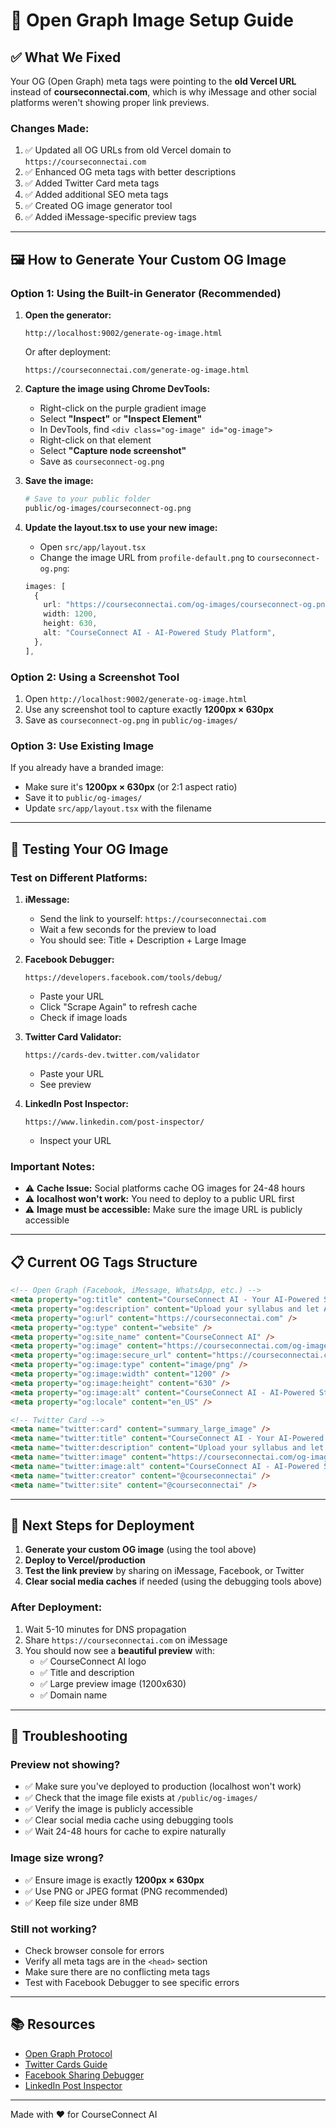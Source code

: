 # 📸 Open Graph Image Setup Guide

## ✅ What We Fixed

Your OG (Open Graph) meta tags were pointing to the **old Vercel URL** instead of **courseconnectai.com**, which is why iMessage and other social platforms weren't showing proper link previews.

### Changes Made:
1. ✅ Updated all OG URLs from old Vercel domain to `https://courseconnectai.com`
2. ✅ Enhanced OG meta tags with better descriptions
3. ✅ Added Twitter Card meta tags
4. ✅ Added additional SEO meta tags
5. ✅ Created OG image generator tool
6. ✅ Added iMessage-specific preview tags

---

## 🖼️ How to Generate Your Custom OG Image

### Option 1: Using the Built-in Generator (Recommended)

1. **Open the generator:**
   ```
   http://localhost:9002/generate-og-image.html
   ```
   Or after deployment:
   ```
   https://courseconnectai.com/generate-og-image.html
   ```

2. **Capture the image using Chrome DevTools:**
   - Right-click on the purple gradient image
   - Select **"Inspect"** or **"Inspect Element"**
   - In DevTools, find `<div class="og-image" id="og-image">`
   - Right-click on that element
   - Select **"Capture node screenshot"**
   - Save as `courseconnect-og.png`

3. **Save the image:**
   ```bash
   # Save to your public folder
   public/og-images/courseconnect-og.png
   ```

4. **Update the layout.tsx to use your new image:**
   - Open `src/app/layout.tsx`
   - Change the image URL from `profile-default.png` to `courseconnect-og.png`:
   ```typescript
   images: [
     {
       url: "https://courseconnectai.com/og-images/courseconnect-og.png",
       width: 1200,
       height: 630,
       alt: "CourseConnect AI - AI-Powered Study Platform",
     },
   ],
   ```

### Option 2: Using a Screenshot Tool

1. Open `http://localhost:9002/generate-og-image.html`
2. Use any screenshot tool to capture exactly **1200px × 630px**
3. Save as `courseconnect-og.png` in `public/og-images/`

### Option 3: Use Existing Image

If you already have a branded image:
- Make sure it's **1200px × 630px** (or 2:1 aspect ratio)
- Save it to `public/og-images/`
- Update `src/app/layout.tsx` with the filename

---

## 🧪 Testing Your OG Image

### Test on Different Platforms:

1. **iMessage:**
   - Send the link to yourself: `https://courseconnectai.com`
   - Wait a few seconds for the preview to load
   - You should see: Title + Description + Large Image

2. **Facebook Debugger:**
   ```
   https://developers.facebook.com/tools/debug/
   ```
   - Paste your URL
   - Click "Scrape Again" to refresh cache
   - Check if image loads

3. **Twitter Card Validator:**
   ```
   https://cards-dev.twitter.com/validator
   ```
   - Paste your URL
   - See preview

4. **LinkedIn Post Inspector:**
   ```
   https://www.linkedin.com/post-inspector/
   ```
   - Inspect your URL

### Important Notes:

- ⚠️ **Cache Issue:** Social platforms cache OG images for 24-48 hours
- ⚠️ **localhost won't work:** You need to deploy to a public URL first
- ⚠️ **Image must be accessible:** Make sure the image URL is publicly accessible

---

## 📋 Current OG Tags Structure

```html
<!-- Open Graph (Facebook, iMessage, WhatsApp, etc.) -->
<meta property="og:title" content="CourseConnect AI - Your AI-Powered Study Companion" />
<meta property="og:description" content="Upload your syllabus and let AI help you ace your courses..." />
<meta property="og:url" content="https://courseconnectai.com" />
<meta property="og:type" content="website" />
<meta property="og:site_name" content="CourseConnect AI" />
<meta property="og:image" content="https://courseconnectai.com/og-images/profile-default.png" />
<meta property="og:image:secure_url" content="https://courseconnectai.com/og-images/profile-default.png" />
<meta property="og:image:type" content="image/png" />
<meta property="og:image:width" content="1200" />
<meta property="og:image:height" content="630" />
<meta property="og:image:alt" content="CourseConnect AI - AI-Powered Study Platform" />
<meta property="og:locale" content="en_US" />

<!-- Twitter Card -->
<meta name="twitter:card" content="summary_large_image" />
<meta name="twitter:title" content="CourseConnect AI - Your AI-Powered Study Companion" />
<meta name="twitter:description" content="Upload your syllabus and let AI help you ace your courses..." />
<meta name="twitter:image" content="https://courseconnectai.com/og-images/profile-default.png" />
<meta name="twitter:image:alt" content="CourseConnect AI - AI-Powered Study Platform" />
<meta name="twitter:creator" content="@courseconnectai" />
<meta name="twitter:site" content="@courseconnectai" />
```

---

## 🚀 Next Steps for Deployment

1. **Generate your custom OG image** (using the tool above)
2. **Deploy to Vercel/production**
3. **Test the link preview** by sharing on iMessage, Facebook, or Twitter
4. **Clear social media caches** if needed (using the debugging tools above)

### After Deployment:

1. Wait 5-10 minutes for DNS propagation
2. Share `https://courseconnectai.com` on iMessage
3. You should now see a **beautiful preview** with:
   - ✅ CourseConnect AI logo
   - ✅ Title and description
   - ✅ Large preview image (1200x630)
   - ✅ Domain name

---

## 🔧 Troubleshooting

### Preview not showing?
- ✅ Make sure you've deployed to production (localhost won't work)
- ✅ Check that the image file exists at `/public/og-images/`
- ✅ Verify the image is publicly accessible
- ✅ Clear social media cache using debugging tools
- ✅ Wait 24-48 hours for cache to expire naturally

### Image size wrong?
- ✅ Ensure image is exactly **1200px × 630px**
- ✅ Use PNG or JPEG format (PNG recommended)
- ✅ Keep file size under 8MB

### Still not working?
- Check browser console for errors
- Verify all meta tags are in the `<head>` section
- Make sure there are no conflicting meta tags
- Test with Facebook Debugger to see specific errors

---

## 📚 Resources

- [Open Graph Protocol](https://ogp.me/)
- [Twitter Cards Guide](https://developer.twitter.com/en/docs/twitter-for-websites/cards/overview/abouts-cards)
- [Facebook Sharing Debugger](https://developers.facebook.com/tools/debug/)
- [LinkedIn Post Inspector](https://www.linkedin.com/post-inspector/)

---

Made with ❤️ for CourseConnect AI

